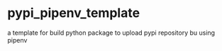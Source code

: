 # pypi_pipenv_template
a template for build python package to upload pypi repository bu using pipenv
